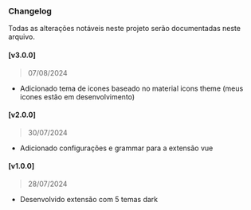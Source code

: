 ### Changelog

Todas as alterações notáveis ​​neste projeto serão documentadas neste arquivo.

#### [v3.0.0]

> 07/08/2024

- Adicionado tema de icones baseado no material icons theme (meus icones estão em desenvolvimento)

#### [v2.0.0]

> 30/07/2024

- Adicionado configurações e grammar para a extensão vue

#### [v1.0.0]

> 28/07/2024

- Desenvolvido extensão com 5 temas dark
